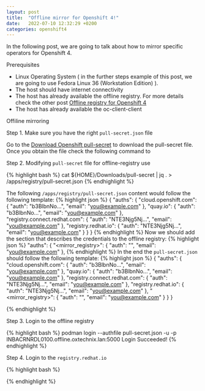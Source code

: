 ```yaml
---
layout: post
title:  "Offline mirror for Openshift 4!"
date:   2022-07-10 12:32:29 +0200
categories: openshift4
---
```

In the following post, we are going to talk about how to mirror specific operators for Openshift 4.

Prerequisites

- Linux Operating System ( in the further steps example of this post, we are going to use Fedora Linux 36 (Workstation Edition) ).
- The host should have internet connectivity
- The host has already available the offline registry. For more details check the other post [Offline registry for Openshift 4][offline-registry]
- The host has already available the oc-client-client


Offiline mirroring

Step 1. Make sure you have the right `pull-secret.json` file

Go to the [Download Openshift pull-secret][openshift-pull-secret] to download the pull-secret file. Once you obtain the file check the following command to  

Step 2. Modifying `pull-secret` file for offline-registry use

{% highlight bash %}
 cat ${HOME}/Downloads/pull-secret | jq . > /apps/registry/pull-secret.json
{% endhighlight %}

The following `/apps/registry/pull-secret.json` content would follow the following template:
{% highlight json %}
{
  "auths": {
    "cloud.openshift.com": {
      "auth": "b3BlbnNo...",
      "email": "you@example.com"
    },
    "quay.io": {
      "auth": "b3BlbnNo...",
      "email": "you@example.com"
    },
    "registry.connect.redhat.com": {
      "auth": "NTE3Njg5Nj...",
      "email": "you@example.com"
    },
    "registry.redhat.io": {
      "auth": "NTE3Njg5Nj...",
      "email": "you@example.com"
    }
  }
}
{% endhighlight %}
Now we should add the section that describes the credentials to the offline registry:
{% highlight json %}
"auths": {
    "<mirror_registry>": {
      "auth": "<credentials>",
      "email": "you@example.com"
  },
{% endhighlight %}
In the end the `pull-secret.json` should follow the following template:
{% highlight json %}
{
  "auths": {
    "cloud.openshift.com": {
      "auth": "b3BlbnNo...",
      "email": "you@example.com"
    },
    "quay.io": {
      "auth": "b3BlbnNo...",
      "email": "you@example.com"
    },
    "registry.connect.redhat.com": {
      "auth": "NTE3Njg5Nj...",
      "email": "you@example.com"
    },
    "registry.redhat.io": {
      "auth": "NTE3Njg5Nj...",
      "email": "you@example.com"
    },
    "<mirror_registry>": {
      "auth": "<credentials>",
      "email": "you@example.com"
    }
  }
}

{% endhighlight %}

Step 3. Login to the offline registry

{% highlight bash %}
 podman login --authfile pull-secret.json -u <username> -p <password> INBACRNRDL0100.offline.oxtechnix.lan:5000
 Login Succeeded!
{% endhighlight %}

Step 4. Login to the `registry.redhat.io`

{% highlight bash %}

{% endhighlight %}



[openshift-doc]: https://docs.openshift.com/container-platform/4.8/installing/installing-mirroring-installation-images.html
[openshift-cli-linux]:   https://access.redhat.com/downloads/content/290
[openshift-pull-secret]: https://console.redhat.com/openshift/install/pull-secret
[podman-doc]: https://podman.io/getting-started/installation
[offline-registry]: https://midu16.github.io/openshift4/2022/07/09/offline-registry.html
